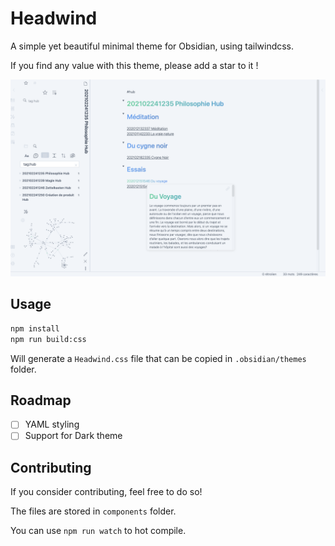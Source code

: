# Headwind

A simple yet beautiful minimal theme for Obsidian, using tailwindcss.

If you find any value with this theme, please add a star to it !

![](images/screenshot1.png)

## Usage

```bash
npm install
npm run build:css
```

Will generate a `Headwind.css` file that can be copied in `.obsidian/themes` folder.

## Roadmap

- [ ] YAML styling
- [ ] Support for Dark theme

## Contributing

If you consider contributing, feel free to do so!

The files are stored in `components` folder.

You can use `npm run watch` to hot compile.

